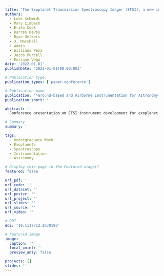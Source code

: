 ```yaml
---
title: 'The Exoplanet Transmission Spectroscopy Imager (ETSI), a new instrument for rapid characterization of exoplanet atmospheres'
authors:
  - Luke Schmidt
  - Mary Limbach
  - Erika Cook
  - Darren DePoy
  - Ryan Oelkers
  - J. Marshall
  - admin
  - Willians Pena
  - Jacob Purcell
  - Enrique Vega
date: '2022-01-01'
publishDate: '2022-01-01T00:00:00Z'

# Publication type.
publication_types: ['paper-conference']

# Publication name
publication: '*Ground-based and Airborne Instrumentation for Astronomy IX*'
publication_short: ''

abstract: |-
  Conference presentation on ETSI instrument development for exoplanet atmosphere characterization.

# Summary
summary: ''

tags:
  - Undergraduate Work
  - Exoplanets
  - Spectroscopy
  - Instrumentation
  - Astronomy

# Display this page in the Featured widget?
featured: false

url_pdf: ''
url_code: ''
url_dataset: ''
url_poster: ''
url_project: ''
url_slides: ''
url_source: ''
url_video: ''

# DOI
doi: '10.1117/12.2630196'

# Featured image
image:
  caption: ''
  focal_point: ''
  preview_only: false

projects: []
slides: ''
---
```

